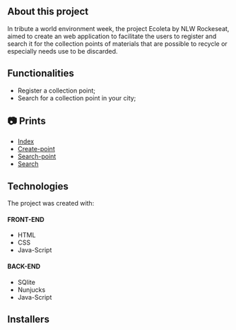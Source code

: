 

## **About this project**
In tribute a world environment week, the project Ecoleta by NLW Rockeseat, aimed to create an web application to facilitate the users to register and search it for the collection points of materials that are possible to recycle or especially needs use to be discarded.

## **Functionalities**
* Register a collection point;
* Search for a collection point in your city;


## :camera: Prints

- [Index](https://github.com/rodrigobpolim/Project-Ecoleta/blob/master/index.png)<br>
- [Create-point](https://github.com/rodrigobpolim/Project-Ecoleta/blob/master/create-point.png) <br>
- [Search-point](https://github.com/rodrigobpolim/Project-Ecoleta/blob/master/modal.PNG)<br>
- [Search](https://github.com/rodrigobpolim/Project-Ecoleta/blob/master/search-results.JPG)<br>


## **Technologies**
The project was created with:

#### FRONT-END
- HTML
- CSS
- Java-Script

#### BACK-END
- SQlite
- Nunjucks
- Java-Script


## Installers
